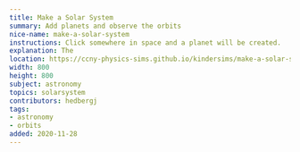 ```yaml
---
title: Make a Solar System
summary: Add planets and observe the orbits
nice-name: make-a-solar-system
instructions: Click somewhere in space and a planet will be created.
explanation: The
location: https://ccny-physics-sims.github.io/kindersims/make-a-solar-system/
width: 800
height: 800
subject: astronomy
topics: solarsystem
contributors: hedbergj
tags:
- astronomy
- orbits
added: 2020-11-28
---
```

